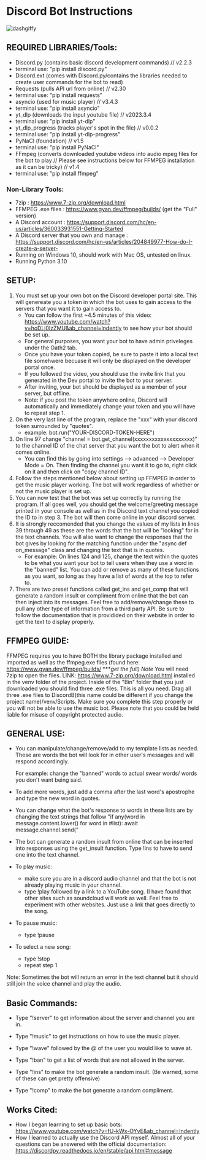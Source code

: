 # Discord Bot Instructions

![dashgiffy](https://github.com/N0Heart/DiscordB/blob/main/videoDemo.gif)

## REQUIRED LIBRARIES/Tools:

- Discord.py (contains basic discord development commands) // v2.2.3
- terminal use: "pip install discord.py"
- Discord.ext (comes with Discord.py/contains the libraries needed to create user commands for the bot to read)
- Requests (pulls API url from online) // v2.30
 - terminal use: "pip install requests"
- asyncio (used for music player) // v3.4.3
 - terminal use:	"pip install asyncio"
- yt_dlp (downloads the input youtube file) // v2023.3.4
 - terminal use:	"pip install yt-dlp"
- yt_dlp_progress (tracks player's spot in the file) // v0.0.2
 - terminal use:	"pip install yt-dlp-progress"
- PyNaCl (foundation) // v1.5
 - terminal use:	"pip install PyNaCl"
- FFmpeg (converts downloaded youtube videos into audio mpeg files for the bot to play // Please see instructions below for FFMPEG installation as it can be tricky) // v1.4
 - terminal use:	"pip install ffmpeg"
### Non-Library Tools:
- 7zip : https://www.7-zip.org/download.html 
- FFMPEG .exe files : https://www.gyan.dev/ffmpeg/builds/ (get the "Full" version)
- A Discord account : https://support.discord.com/hc/en-us/articles/360033931551-Getting-Started
- A Discord server that you own and manage : https://support.discord.com/hc/en-us/articles/204849977-How-do-I-create-a-server-
- Running on Windows 10, should work with Mac OS, untested on linux.
- Running Python 3.10


## SETUP:

1) You must set up your own bot on the Discord developer portal site. This will genereate you a token in which the bot uses to gain access to the servers that you want it to gain access to. 
 	- You can follow the first ~4.5 minutes of this video: https://www.youtube.com/watch?v=hoDLj0IzZMU&ab_channel=Indently to see how your bot should be set up. 
 	- For general purposes, you want your bot to have admin priveleges under the Oath2 tab. 
	- Once you have your token copied, be sure to paste it into a local text file somehwere becuase it will only be displayed on the developer portal once. 
	- If you followed the video, you should use the invite link that you generated in the Dev portal to invite the bot to your server.
	- After inviting, your bot should be displayed as a member of your server, but offline. 
	- Note: if you post the token anywhere online, Discord will automatically and immediately change your token and you will have to repeat step 1.
2) On the very last line of the program, replace the "xxx" with your discord token surrounded by "quotes".
	- example: bot.run("YOUR-DISCORD-TOKEN-HERE")
3) On line 97 change "channel = bot.get_channel(xxxxxxxxxxxxxxxxxxxx)" to the channel ID of the chat server that you want the bot to alert when it comes online. 
 	- You can find this by going into settings --> advanced --> Developer Mode = On. Then finding the channel you want it to go to, right click on it and then click on "copy channel ID". 
5) Follow the steps mentioned below about setting up FFMPEG in order to get the music player working. The bot will work regardless of whether or not the music player is set up.
6) You can now test that the bot was set up correctly by running the program. If all goes well, you should get the welcome/greeting message printed in your console as well as in the Discord text channel you copied the ID
to in step 3. The bot will then come online in your discord server. 
7) It is strongly reccomended that you change the values of my lists in lines 39 through 49 as these are the words that the bot will be "looking" for in the text channels. You will also want to change the 
responses that the bot gives by looking for the matching function under the "async def on_message" class and changing the text that is in quotes.
	- For example:
		On lines 124 and 125, change the text within the quotes to be what you want your bot to tell users when they use a word in the "banned" list. You can add or remove as many of these functions as you want, so long as they have a list of words at the top to refer to.
8) There are two preset functions called get_ins and get_comp that will generate a random insult or compliment from online that the bot can then inject into its messages. Feel free to add/remove/change these to pull any other type of information from a third party API. Be sure to follow the documentation that is providided on their website in order to get the text to display properly.

## FFMPEG GUIDE:

FFMPEG requires you to have BOTH the library package installed and imported as well as the ffmpeg.exe files (found here: https://www.gyan.dev/ffmpeg/builds/ ****get the full) Note* You will need 7zip to open the files.
LINK: https://www.7-zip.org/download.html 
installed in the venv folder of the project. 
Inside of the "Bin" folder that you just downloaded you should find three .exe files. This is all you need. Drag all three .exe files to 
DiscordB(this name could be different if you change the project name)/venv/Scripts. Make sure you complete this step properly or you will not be able to use the music bot. Please note that you could be held liable for misuse of copyright protected audio.  


## GENERAL USE:

- You can manipulate/change/remove/add to my template lists as needed. These are words the bot will look for in other user's messages and will respond accordingly.
	
	For example: change the "banned" words to actual swear words/ words you don't want being said. 

- To add more words, just add a comma after the last word's apostrophe and type the new word in quotes.

- You can change what the bot's response to words in these lists are by changing the text strings that follow "if any(word in message.content.lower() for word in #list):
        await message.channel.send(" 

- The bot can generate a random insult from online that can be inserted into responses using the get_insult function. Type !ins to have to send one into the text channel.

- To play music:
	- make sure you are in a discord audio channel and that the bot is not already playing music in your channel.
	- type !play followed by a link to a YouTube song. (I have found that other sites such as soundcloud will work as well. Feel free to experiment with other websites. Just use a link that goes directly
	to the song.

- To pause music:
	- type !pause

- To select a new song:
	- type !stop
	- repeat step 1

Note: Sometimes the bot will return an error in the text channel but it should still join the voice channel and play the audio.

## Basic Commands:

- Type "!server" to get information about the server and channel you are in.

- Type "!music" to get instructions on how to use the music player.

- Type "!wave" followed by the @ of the user you would like to wave at.

- Type "!ban" to get a list of words that are not allowed in the server.

- Type "!ins" to make the bot generate a random insult. (Be warned, some of these can get pretty offensive)

- Type "!comp" to make the bot generate a random compliment.

## Works Cited:
- How I began learning to set up basic bots: https://www.youtube.com/watch?v=fU-kWx-OYvE&ab_channel=Indently
- How I learned to actually use the Discord API myself. Almost all of your questions can be answered with the official documentation: https://discordpy.readthedocs.io/en/stable/api.html#message

